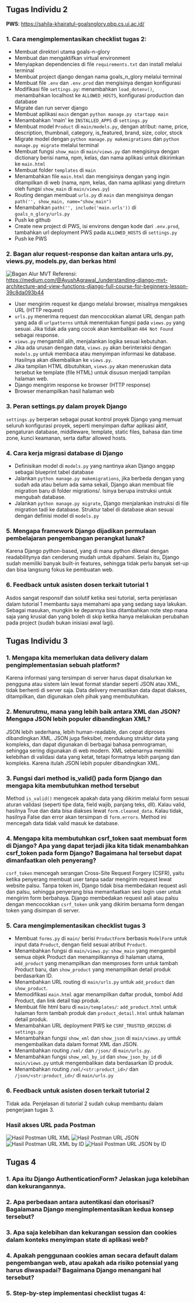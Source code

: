 ## Tugas Individu 2

**PWS**: https://sahila-khairatul-goalsnglory.pbp.cs.ui.ac.id/

### 1. Cara mengimplementasikan checklist tugas 2:
- Membuat direktori utama goals-n-glory
- Membuat dan mengaktifkan virtual environment
- Menyiapkan dependencies di file `requirements.txt` dan install melalui terminal
- Membuat project django dengan nama goals_n_glory melalui terminal
- Membuat file `.env` dan `.env.prod` dan mengisinya dengan konfigurasi
- Modifikasi file `settings.py`: menambahkan `load_dotenv()`, menambahkan localhost ke `ALLOWED_HOSTS`, konfigurasi production dan database
- Migrate dan run server django
- Membuat aplikasi `main` dengan `python manage.py startapp main`
- Menambahkan 'main' ke `INSTALLED_APPS` di `settings.py`
- Membuat model `Product` di `main/models.py`, dengan atribut: name, price, description, thumbnail, category, is_featured, brand, size, color, stock
- Migrate model dengan `python manage.py makemigrations` dan `python manage.py migrate` melalui terminal
- Membuat fungsi `show_main` di `main/views.py` dan mengisinya dengan dictionary berisi nama, npm, kelas, dan nama aplikasi untuk dikirimkan ke `main.html`
- Membuat folder `templates` di `main`
- Menambahkan file `main.html` dan mengisinya dengan yang ingin ditampilkan di web (nama, npm, kelas, dan nama aplikasi yang direturn oleh fungsi `show_main` di `main/views.py`)
- Routing dengan membuat `urls.py` di `main` dan mengisinya dengan `path('', show_main, name="show_main")`
- Menambahkan `path('', include('main.urls'))` di `goals_n_glory/urls.py`
- Push ke github
- Create new project di PWS, isi environs dengan kode dari `.env.prod`, tambahkan url deployment PWS pada `ALLOWED_HOSTS` di `settings.py`
- Push ke PWS

### 2. Bagan alur request-response dan kaitan antara urls.py, views.py, models.py, dan berkas html
![Bagan Alur MVT](readme_images/bagan_MVT.png)
Referensi: https://medium.com/@AyushAgrawal_/understanding-django-mvt-architecture-and-view-functions-django-full-course-for-beginners-lesson-39c8da093b44

- User mengirim request ke django melalui browser, misalnya mengakses URL (HTTP request)
- `urls.py` menerima request dan mencocokkan alamat URL dengan path yang ada di `urlpatterns` untuk menentukan fungsi pada `views.py` yang sesuai. Jika tidak ada yang cocok akan kembalikan `404 Not Found` sebagai response.
- `views.py` mengambil alih, menjalankan logika sesuai kebutuhan.
- Jika ada urusan dengan data, `views.py` akan berinteraksi dengan `models.py` untuk membaca atau menyimpan informasi ke database. Hasilnya akan dikembalikan ke `views.py`.
- Jika tampilan HTML dibutuhkan, `views.py` akan meneruskan data tersebut ke template (file HTML) untuk disusun menjadi tampilan halaman web.
- Django mengirim response ke browser (HTTP response)
- Browser menampilkan hasil halaman web

### 3. Peran settings.py dalam proyek Django
`settings.py` berperan sebagai pusat kontrol proyek Django yang memuat seluruh konfigurasi proyek, seperti menyimpan daftar aplikasi aktif, pengaturan database, middleware, template, static files, bahasa dan time zone, kunci keamanan, serta daftar allowed hosts.

### 4. Cara kerja migrasi database di Django
- Definisikan model di `models.py` yang nantinya akan Django anggap sebagai blueprint tabel database
- Jalankan `python manage.py makemigrations`, jika berbeda dengan yang sudah ada atau belum ada sama sekali, Django akan membuat file migration baru di folder migrations/. Isinya berupa instruksi untuk mengubah database.
- Jalankan `python manage.py migrate`, Django menjalankan instruksi di file migration tadi ke database. Struktur tabel di database akan sesuai dengan definisi model di `models.py`

### 5. Mengapa framework Django dijadikan permulaan pembelajaran pengembangan perangkat lunak?
Karena Django python-based, yang di mana python dikenal dengan readabilitynya dan cenderung mudah untuk dipahami. Selain itu, Django sudah memiliki banyak built-in features, sehingga tidak perlu banyak set-up dan bisa langsung fokus ke pembuatan web.

### 6. Feedback untuk asisten dosen terkait tutorial 1
Asdos sangat responsif dan solutif ketika sesi tutorial, serta penjelasan dalam tutorial 1 membantu saya memahami apa yang sedang saya lakukan. Sebagai masukan, mungkin ke depannya bisa ditambahkan note step mana saja yang krusial dan yang boleh di skip ketika hanya melakukan perubahan pada project (sudah bukan inisiasi awal lagi).



## Tugas Individu 3

### 1. Mengapa kita memerlukan data delivery dalam pengimplementasian sebuah platform?
Karena informasi yang tersimpan di server harus dapat disalurkan ke pengguna atau sistem lain lewat format standar seperti JSON atau XML, tidak berhenti di server saja. Data delivery memastikan data dapat diakses, ditampilkan, dan digunakan oleh pihak yang membutuhkan.

### 2. Menurutmu, mana yang lebih baik antara XML dan JSON? Mengapa JSON lebih populer dibandingkan XML?
JSON lebih sederhana, lebih human-readable, dan cepat diproses dibandingkan XML. JSON juga fleksibel, mendukung struktur data yang kompleks, dan dapat digunakan di berbagai bahasa pemrograman, sehingga sering digunakan di web modern. XML sebenarnya memiliki kelebihan di validasi data yang ketat, tetapi formatnya lebih panjang dan kompleks. Karena itulah JSON lebih populer dibandingkan XML.

### 3. Fungsi dari method is_valid() pada form Django dan mengapa kita membutuhkan method tersebut
Method `is_valid()` mengecek apakah data yang dikirim melalui form sesuai aturan validasi (seperti tipe data, field wajib, panjang teks, dll). Kalau valid, hasilnya True dan data bisa diakses lewat `form.cleaned_data`. Kalau tidak, hasilnya False dan error akan tersimpan di `form.errors`. Method ini mencegah data tidak valid masuk ke database.

### 4. Mengapa kita membutuhkan csrf_token saat membuat form di Django? Apa yang dapat terjadi jika kita tidak menambahkan csrf_token pada form Django? Bagaimana hal tersebut dapat dimanfaatkan oleh penyerang?
`csrf_token` mencegah serangan Cross-Site Request Forgery (CSFR), yaitu ketika penyerang membuat user tanpa sadar mengirim request lewat website palsu. Tanpa token ini, Django tidak bisa membedakan request asli dan palsu, sehingga penyerang bisa memanfaatkan sesi login user untuk mengirim form berbahaya. Django membedakan request asli atau palsu dengan mencocokkan `csrf_token` unik yang dikirim bersama form dengan token yang disimpan di server.

### 5. Cara mengimplementasikan checklist tugas 3
- Membuat `forms.py` di `main/` berisi `ProductForm` berbasis `ModelForm` untuk input data `Product`, dengan field sesuai atribut `Product`.
- Menambahkan fungsi di `main/views.py`: `show_main` yang mengambil semua objek Product dan menampilkannya di halaman utama, `add_product` yang menampilkan dan memproses form untuk tambah Product baru, dan `show_product` yang menampilkan detail produk berdasarkan ID.
- Menambahkan URL routing di `main/urls.py` untuk `add_product` dan `show_product`.
- Memodifikasi `main.html` agar menampilkan daftar produk, tombol Add Product, dan link detail tiap produk.
- Membuat file html baru di `main/templates/`: `add_product.html` untuk halaman form tambah produk dan `product_detail.html` untuk halaman detail produk.
- Menambahkan URL deployment PWS ke `CSRF_TRUSTED_ORIGINS` di `settings.py`
- Menambahkan fungsi `show_xml` dan `show_json` di `main/views.py` untuk mengembalikan data dalam format XML dan JSON.
- Menambahkan routing `/xml/` dan `/json/` di `main/urls.py`.
- Menambahkan fungsi `show_xml_by_id` dan `show_json_by_id` di `main/views.py` untuk mengembalikan data berdasarkan ID produk.
- Menambahkan routing `/xml/<str:product_id>/` dan `/json/<str:product_id>/` di `main/urls.py`

### 6. Feedback untuk asisten dosen terkait tutorial 2
Tidak ada. Penjelasan di tutorial 2 sudah cukup membantu dalam pengerjaan tugas 3.

### Hasil akses URL pada Postman
![Hasil Postman URL XML](readme_images/postman_XML.png)
![Hasil Postman URL JSON](readme_images/postman_JSON.png)
![Hasil Postman URL XML by ID](readme_images/postman_XMLbyID.png)
![Hasil Postman URL JSON by ID](readme_images/postman_JSONbyID.png)


## Tugas 4

### 1.  Apa itu Django AuthenticationForm? Jelaskan juga kelebihan dan kekurangannya.
### 2. Apa perbedaan antara autentikasi dan otorisasi? Bagaiamana Django mengimplementasikan kedua konsep tersebut?
### 3. Apa saja kelebihan dan kekurangan session dan cookies dalam konteks menyimpan state di aplikasi web?
### 4. Apakah penggunaan cookies aman secara default dalam pengembangan web, atau apakah ada risiko potensial yang harus diwaspadai? Bagaimana Django menangani hal tersebut?
### 5. Step-by-step implementasi checklist tugas 4: